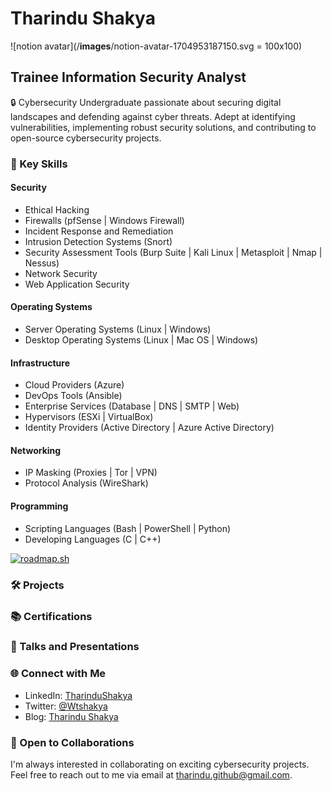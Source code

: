 # Tharindu Shakya

![notion avatar](/__images__/notion-avatar-1704953187150.svg = 100x100)

## Trainee Information Security Analyst

🔒 Cybersecurity Undergraduate passionate about securing digital landscapes and defending against cyber threats. Adept at identifying vulnerabilities, implementing robust security solutions, and contributing to open-source cybersecurity projects. 

### 🔑 Key Skills

#### Security

- Ethical Hacking
- Firewalls (pfSense | Windows Firewall)
- Incident Response and Remediation
- Intrusion Detection Systems (Snort)
- Security Assessment Tools (Burp Suite | Kali Linux | Metasploit | Nmap | Nessus)
- Network Security
- Web Application Security

#### Operating Systems

- Server Operating Systems (Linux | Windows)
- Desktop Operating Systems (Linux | Mac OS | Windows)

#### Infrastructure

- Cloud Providers (Azure)
- DevOps Tools (Ansible)
- Enterprise Services (Database | DNS | SMTP | Web)
- Hypervisors (ESXi | VirtualBox)
- Identity Providers (Active Directory | Azure Active Directory)

#### Networking

- IP Masking (Proxies | Tor | VPN)
- Protocol Analysis (WireShark)

#### Programming

- Scripting Languages (Bash | PowerShell | Python)
- Developing Languages (C | C++)


[![roadmap.sh](https://api.roadmap.sh/v1-badge/wide/65621cef5145316d256f1447?variant=dark&roadmaps=cpp%2Cpython%2Ccyber-security)](https://roadmap.sh)

### 🛠️ Projects

[//]: # (#### Project Name 1)

[//]: # (Brief description of the project, your role, and the technologies/tools used.)

[//]: # (Repository: [Project 1]https://github.com/tharindushakya/project1)


### 📚 Certifications

[//]: # (-)

### 📢 Talks and Presentations

[//]: # ( "Best Practices in Web Application Security" - Cybersecurity Conference 2022)
[//]: # (  - Slides: Linkhttps://slideshare.net/TharinduShakya1/)

### 🌐 Connect with Me

- LinkedIn: [TharinduShakya](https://www.linkedin.com/in/tharindu-shakya-93775318b)
- Twitter: [@Wtshakya](https://twitter.com/@wtshakya)
- Blog: [Tharindu Shakya](tharinduwarnapura.com)

### 🤝 Open to Collaborations

I'm always interested in collaborating on exciting cybersecurity projects. Feel free to reach out to me via email at tharindu.github@gmail.com.
